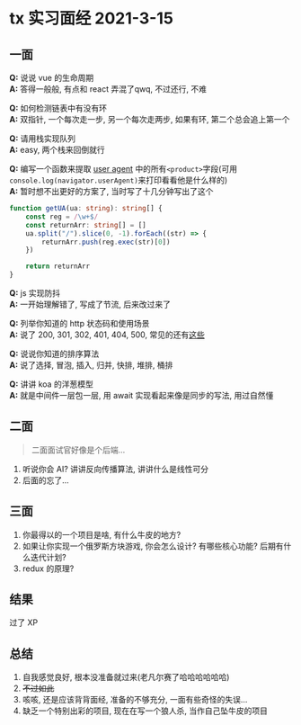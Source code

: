 
# tx 实习面经 2021-3-15

## 一面

**Q:** 说说 vue 的生命周期  
**A:** 答得一般般, 有点和 react 弄混了qwq, 不过还行, 不难

**Q:** 如何检测链表中有没有环  
**A:** 双指针, 一个每次走一步, 另一个每次走两步, 如果有环, 第二个总会追上第一个

**Q:** 请用栈实现队列  
**A:** easy, 两个栈来回倒就行

**Q:** 编写一个函数来提取 [user agent](https://developer.mozilla.org/zh-CN/docs/Web/HTTP/Headers/User-Agent) 中的所有`<product>`字段(可用`console.log(navigator.userAgent)`来打印看看他是什么样的)  
**A:** 暂时想不出更好的方案了, 当时写了十几分钟写出了这个

```ts
function getUA(ua: string): string[] {
    const reg = /\w+$/
    const returnArr: string[] = []
    ua.split("/").slice(0, -1).forEach((str) => {
        returnArr.push(reg.exec(str)[0])
    })

    return returnArr
}
```

**Q:** js 实现防抖  
**A:** 一开始理解错了, 写成了节流, 后来改过来了


**Q:** 列举你知道的 http 状态码和使用场景  
**A:** 说了 200, 301, 302, 401, 404, 500, 常见的还有[这些](https://www.runoob.com/http/http-status-codes.html)


**Q:** 说说你知道的排序算法  
**A:** 说了选择, 冒泡, 插入, 归并, 快排, 堆排, 桶排


**Q:** 讲讲 koa 的洋葱模型  
**A:** 就是中间件一层包一层, 用 await 实现看起来像是同步的写法, 用过自然懂

## 二面

> 二面面试官好像是个后端...

1. 听说你会 AI? 讲讲反向传播算法, 讲讲什么是线性可分
2. 后面的忘了...

## 三面

1. 你最得以的一个项目是啥, 有什么牛皮的地方?
2. 如果让你实现一个俄罗斯方块游戏, 你会怎么设计? 有哪些核心功能? 后期有什么迭代计划?
3. redux 的原理?

## 结果

过了 XP

## 总结

1. 自我感觉良好, 根本没准备就过来(老凡尔赛了哈哈哈哈哈哈)
2. ~~不过如此~~
3. 咳咳, 还是应该背背面经, 准备的不够充分, 一面有些奇怪的失误...
4. 缺乏一个特别出彩的项目, 现在在写一个狼人杀, 当作自己坠牛皮的项目
